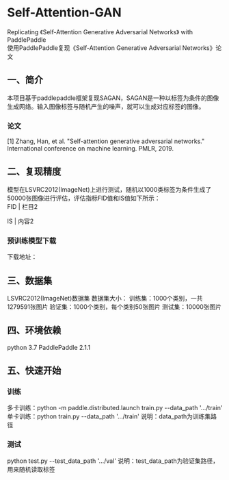 # Self-Attention-GAN
Replicating 《Self-Attention Generative Adversarial Networks》 with PaddlePaddle  
使用PaddlePaddle复现《Self-Attention Generative Adversarial Networks》论文

## 一、简介
本项目基于paddlepaddle框架复现SAGAN，SAGAN是一种以标签为条件的图像生成网络。输入图像标签与随机产生的噪声，就可以生成对应标签的图像。  
### 论文
[1] Zhang, Han, et al. "Self-attention generative adversarial networks." International conference on machine learning. PMLR, 2019.

## 二、复现精度
模型在LSVRC2012(ImageNet)上进行测试，随机以1000类标签为条件生成了50000张图像进行评估，评估指标FID值和IS值如下所示：  
FID | 栏目2 

IS | 内容2 

### 预训练模型下载
下载地址：

## 三、数据集
LSVRC2012(ImageNet)数据集
数据集大小：
  训练集：1000个类别，一共1279591张图片
  验证集：1000个类别，每个类别50张图片
  测试集：10000张图片
  
## 四、环境依赖
python 3.7
PaddlePaddle 2.1.1

## 五、快速开始
### 训练
多卡训练：python -m paddle.distributed.launch train.py --data_path '.../train'
单卡训练：python train.py --data_path '.../train'
说明：data_path为训练集路径

### 测试
python test.py --test_data_path '.../val'
说明：test_data_path为验证集路径，用来随机读取标签
